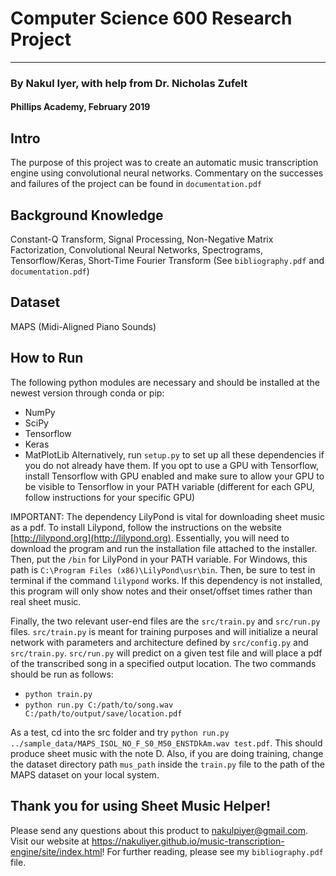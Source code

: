 # Computer Science 600 Research Project
-----
### By Nakul Iyer, with help from Dr. Nicholas Zufelt
#### Phillips Academy, February 2019

## Intro
The purpose of this project was to create an automatic music transcription engine using convolutional neural networks. Commentary on the successes and failures of the project can be found in `documentation.pdf`

## Background Knowledge
Constant-Q Transform, Signal Processing, Non-Negative Matrix Factorization, Convolutional Neural Networks, Spectrograms, Tensorflow/Keras, Short-Time Fourier Transform (See `bibliography.pdf` and `documentation.pdf`)

## Dataset
MAPS (Midi-Aligned Piano Sounds)

## How to Run
The following python modules are necessary and should be installed at the newest version through conda or pip:
* NumPy
* SciPy
* Tensorflow
* Keras
* MatPlotLib
Alternatively, run `setup.py` to set up all these dependencies if you do not already have them. If you opt to use a GPU with Tensorflow, install Tensorflow with GPU enabled and make sure to allow your GPU to be visible to Tensorflow in your PATH variable (different for each GPU, follow instructions for your specific GPU)

IMPORTANT: The dependency LilyPond is vital for downloading sheet music as a pdf. To install Lilypond, follow the instructions on the website [http://lilypond.org](http://lilypond.org). Essentially, you will need to download the program and run the installation file attached to the installer. Then, put the `/bin` for LilyPond in your PATH variable. For Windows, this path is `C:\Program Files (x86)\LilyPond\usr\bin`. Then, be sure to test in terminal if the command `lilypond` works. If this dependency is not installed, this program will only show notes and their onset/offset times rather than real sheet music.

Finally, the two relevant user-end files are the `src/train.py` and `src/run.py` files. `src/train.py` is meant for training purposes and will initialize a neural network with parameters and architecture defined by `src/config.py` and `src/train.py`. `src/run.py` will predict on a given test file and will place a pdf of the transcribed song in a specified output location. The two commands should be run as follows:
* `python train.py`
* `python run.py C:/path/to/song.wav C:/path/to/output/save/location.pdf`

As a test, cd into the src folder and try `python run.py ../sample_data/MAPS_ISOL_NO_F_S0_M50_ENSTDkAm.wav test.pdf`. This should produce sheet music with the note D.
Also, if you are doing training, change the dataset directory path `mus_path` inside the `train.py` file to the path of the MAPS dataset on your local system.

## Thank you for using Sheet Music Helper!
Please send any questions about this product to nakulpiyer@gmail.com. Visit our website at https://nakuliyer.github.io/music-transcription-engine/site/index.html! For further reading, please see my `bibliography.pdf` file.
